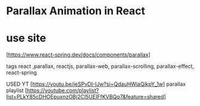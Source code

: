 # Parallax Animation in React

 
# use site 
[https://www.react-spring.dev/docs/components/parallax]

tags react ,parallax, reactjs, parallax-web, parallax-scrolling, parallax-effect, react-spring

USED YT [https://youtu.be/jeSPvDI-IJw?si=QdauHWiaQikpY_1w]
parallax playlist [https://youtube.com/playlist?list=PLkY85cDHOEpuxnzOBj2Cl5UEIFfKVBQq7&feature=shared]

